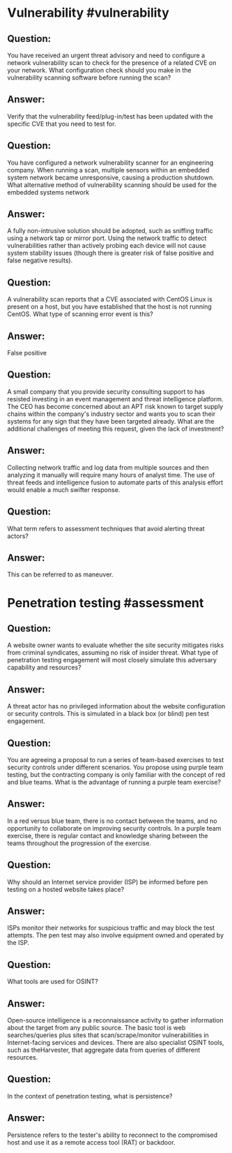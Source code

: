 # Vulnerability #vulnerability 
## Question:
You have received an urgent threat advisory and need to configure a network vulnerability  scan to check for the presence of a related CVE on your network.  What configuration check should you make in the vulnerability scanning software before running the scan?

## Answer:
Verify that the vulnerability feed/plug-in/test has been updated with the specific CVE that you need to test for.

## Question: 
You have configured a network vulnerability scanner for an engineering company.   When running a scan, multiple sensors within an embedded system network became unresponsive, causing a production shutdown.  What alternative method of vulnerability scanning should be used for the embedded systems network

## Answer:
A fully non-intrusive solution should be adopted, such as sniffing traffic using a network tap or mirror port. Using the network traffic to detect vulnerabilities rather than actively probing each device will not cause system stability issues (though there is greater risk of false positive and false negative results).
## Question:
A vulnerability scan reports that a CVE associated with CentOS Linux is present on a host, but you have established that the host is not running CentOS. What type of scanning error event is this?

## Answer:
False positive

## Question:
A small company that you provide security consulting support to has resisted investing in an event management and threat intelligence platform. The CEO has become concerned about an APT risk known to target supply chains within the company's industry sector and wants you to scan their systems for any sign that they have been targeted already. What are the additional challenges of meeting this request, given the lack of investment?

## Answer:
Collecting network traffic and log data from multiple sources and then analyzing it manually will require many hours of analyst time. The use of threat feeds and intelligence fusion to automate parts of this analysis effort would enable a much swifter response.

## Question:
What term refers to assessment techniques that avoid alerting threat actors?

## Answer:
This can be referred to as maneuver.
# Penetration testing #assessment 
## Question:
A website owner wants to evaluate whether the site security mitigates risks from criminal syndicates, assuming no risk of insider threat. What type of penetration testing engagement will most closely simulate this adversary capability and resources?
## Answer:
A threat actor has no privileged information about the website configuration or security controls. This is simulated in a black box (or blind) pen test engagement.

## Question:
You are agreeing a proposal to run a series of team-based exercises to test security controls under different scenarios. You propose using purple team testing, but the contracting company is only familiar with the concept of red and blue teams. What is the advantage of running a purple team exercise?

## Answer:
In a red versus blue team, there is no contact between the teams, and no opportunity to collaborate on improving security controls. In a purple team exercise, there is regular contact and knowledge sharing between the teams throughout the progression of the exercise.

## Question:

Why should an Internet service provider (ISP) be informed before pen testing on a hosted website takes place?

## Answer:

ISPs monitor their networks for suspicious traffic and may block the test attempts. The pen test may also involve equipment owned and operated by the ISP.

## Question:
What tools are used for OSINT?
## Answer:
Open-source intelligence is a reconnaissance activity to gather information about the target from any public source. The basic tool is web searches/queries plus sites that scan/scrape/monitor vulnerabilities in Internet-facing services and devices. There are also specialist OSINT tools, such as theHarvester, that aggregate data from queries of different resources.
## Question:
In the context of penetration testing, what is persistence?
## Answer:
Persistence refers to the tester's ability to reconnect to the compromised host and use it as a remote access tool (RAT) or backdoor.


